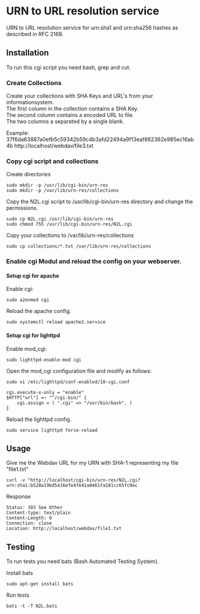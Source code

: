 # URN to URL resolution service

URN to URL resolution service for urn:sha1 and urn:sha256 hashes as described in RFC 2169.

## Installation

To run this cgi script you need bash, grep and cut.  

### Create Collections

Create your collections with SHA Keys and URL's from your informationsystem.  
The first column in the collection contains a SHA Key.  
The second column contains a encoded URL to file.  
The two columns a separated by a single blank.  

Example: 37f6da63887a0efb5c59342b59c4b3afd22494a9f13eaf862362e985ec16ab4b http://localhost/webdav/file3.txt

### Copy cgi script and collections

Create directories  

```
sudo mkdir -p /usr/lib/cgi-bin/urn-res
sudo mkdir -p /var/lib/urn-res/collections
```

Copy the N2L.cgi script to /usr/lib/cgi-bin/urn-res directory and change the permissions.

```
sudo cp N2L.cgi /usr/lib/cgi-bin/urn-res
sudo chmod 755 /usr/lib/cgi-bin/urn-res/N2L.cgi
```

Copy your collections to /var/lib/urn-res/collections  

```
sudo cp collections/*.txt /var/lib/urn-res/collections
```

### Enable cgi Modul and reload the config on your webserver.  

#### Setup cgi for apache  

Enable cgi:  

```
sudo a2enmod cgi
```

Reload the apache config.  

```
sudo systemctl reload apache2.service
```

#### Setup cgi for lighttpd  

Enable mod_cgi:  

```
sudo lighttpd-enable-mod cgi
```

Open the mod_cgi configuration file and modify as follows:  

```
sudo vi /etc/lighttpd/conf-enabled/10-cgi.conf

cgi.execute-x-only = "enable"
$HTTP["url"] =~ "^/cgi-bin/" {
    cgi.assign = ( ".cgi" => "/usr/bin/bash", )
}
```

Reload the lighttpd config.  

```
sudo service lighttpd force-reload
```

## Usage

Give me the Webdav URL for my URN with SHA-1 representing my file "file1.txt"

```
curl -v "http://localhost/cgi-bin/urn-res/N2L.cgi?urn:sha1:b528a19bd5416efe4fe41a0461fa181cc65fc9ec
```

Response

```
Status: 303 See Other
Content-type: text/plain
Content-Length: 0
Connection: close
Location: http://localhost/webdav/file1.txt

```

## Testing

To run tests you need bats (Bash Automated Testing System).  

Install bats

```
sudo apt-get install bats
```

Run tests

```
bats -t -T N2L.bats
```
